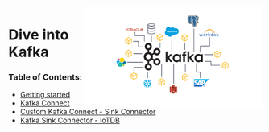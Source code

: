 <img src="./assets/kafka.png" align="right" alt="Apache Kafka" width="70%">

# Dive into Kafka

### Table of Contents:
- <a href="#"> Getting started </a>
- <a href="#"> Kafka Connect </a>
- <a href="#"> Custom Kafka Connect - Sink Connector </a>
- <a href="#"> Kafka Sink Connector - IoTDB </a>